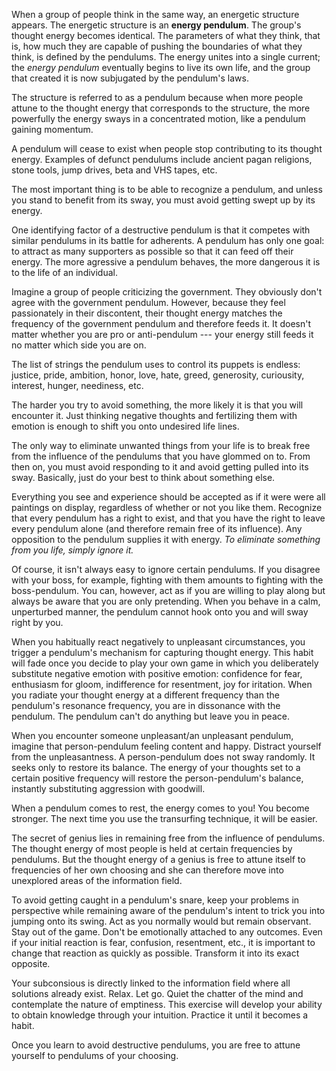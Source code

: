 When a group of people think in the same way, an energetic structure appears. The energetic structure is an **energy pendulum**. The group's thought energy becomes identical. The parameters of what they think, that is, how much they are capable of pushing the boundaries of what they think, is defined by the pendulums. The energy unites into a single current; the *energy pendulum* eventually begins to live its own life, and the group that created it is now subjugated by the pendulum's laws.

The structure is referred to as a pendulum because when more people attune to the thought energy that corresponds to the structure, the more powerfully the energy sways in a concentrated motion, like a pendulum gaining momentum.

A pendulum will cease to exist when people stop contributing to its thought energy. Examples of defunct pendulums include ancient pagan religions, stone tools, jump drives, beta and VHS tapes, etc.

The most important thing is to be able to recognize a pendulum, and unless you stand to benefit from its sway, you must avoid getting swept up by its energy.

One identifying factor of a destructive pendulum is that it competes with similar pendulums in its battle for adherents. A pendulum has only one goal: to attract as many supporters as possible so that it can feed off their energy. The more agressive a pendulum behaves, the more dangerous it is to the life of an individual.

Imagine a group of people criticizing the government. They obviously don't agree with the government pendulum. However, because they feel passionately in their discontent, their thought energy matches the frequency of the government pendulum and therefore feeds it. It doesn't matter whether you are pro or anti-pendulum --- your energy still feeds it no matter which side you are on.

The list of strings the pendulum uses to control its puppets is endless: justice, pride, ambition, honor, love, hate, greed, generosity, curiousity, interest, hunger, neediness, etc. 

The harder you try to avoid something, the more likely it is that you will encounter it. Just thinking negative thoughts and fertilizing them with emotion is enough to shift you onto undesired life lines. 

The only way to eliminate unwanted things from your life is to break free from the influence of the pendulums that you have glommed on to. From then on, you must avoid responding to it and avoid getting pulled into its sway. Basically, just do your best to think about something else.

Everything you see and experience should be accepted as if it were were all paintings on display, regardless of whether or not you like them. Recognize that every pendulum has a right to exist, and that you have the right to leave every pendulum alone (and therefore remain free of its influence). Any opposition to the pendulum supplies it with energy. *To eliminate something from you life, simply ignore it.* 

Of course, it isn't always easy to ignore certain pendulums. If you disagree with your boss, for example, fighting with them amounts to fighting with the boss-pendulum. You can, however, act as if you are willing to play along but always be aware that you are only pretending. When you behave in a calm, unperturbed manner, the pendulum cannot hook onto you and will sway right by you.

When you habitually react negatively to unpleasant circumstances, you trigger a pendulum's mechanism for capturing thought energy. This habit will fade once you decide to play your own game in which you deliberately substitute negative emotion with positive emotion: confidence for fear, enthusiasm for gloom, indifference for resentment, joy for iritation. When you radiate your thought energy at a different frequency than the pendulum's resonance frequency, you are in dissonance with the pendulum. The pendulum can't do anything but leave you in peace.

When you encounter someone unpleasant/an unpleasant pendulum, imagine that person-pendulum feeling content and happy. Distract yourself from the unpleasantness. A person-pendulum does not sway randomly. It seeks only to restore its balance. The energy of your thoughts set to a certain positive frequency will restore the person-pendulum's balance, instantly substituting aggression with goodwill.

When a pendulum comes to rest, the energy comes to you! You become stronger. The next time you use the transurfing technique, it will be easier.

The secret of genius lies in remaining free from the influence of pendulums. The thought energy of most people is held at certain frequencies by pendulums. But the thought energy of a genius is free to attune itself to frequencies of her own choosing and she can therefore move into unexplored areas of the information field.

To avoid getting caught in a pendulum's snare, keep your problems in perspective while remaining aware of the pendulum's intent to trick you into jumping onto its swing. Act as you normally would but remain observant. Stay out of the game. Don't be emotionally attached to any outcomes. Even if your initial reaction is fear, confusion, resentment, etc., it is important to change that reaction as quickly as possible. Transform it into its exact opposite. 

Your subconsious is directly linked to the information field where all solutions already exist. Relax. Let go. Quiet the chatter of the mind and contemplate the nature of emptiness. This exercise will develop your ability to obtain knowledge through your intuition. Practice it until it becomes a habit.

Once you learn to avoid destructive pendulums, you are free to attune yourself to pendulums of your choosing.
